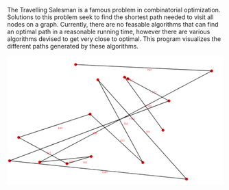 The Travelling Salesman is a famous problem in combinatorial optimization. Solutions to this problem seek to find the shortest path needed to visit all nodes on a graph. Currently, there are no feasable algorithms that can find an optimal path in a reasonable running time, however there are various algorithms devised to get very close to optimal. This program visualizes the different paths generated by these algorithms.



![App Demonstration](/resources/ordered.png)